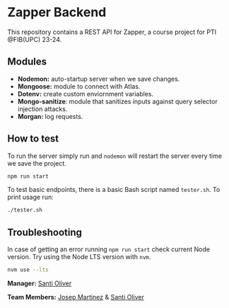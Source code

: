 # Zapper Backend
This repository contains a REST API for Zapper, a course project for PTI @FIB(UPC) 23-24.

## Modules
- **Nodemon:** auto-startup server when we save changes.
- **Mongoose:** module to connect with Atlas.
- **Dotenv:** create custom enviornment variables.
- **Mongo-sanitize**: module that sanitizes inputs against query selector injection attacks.
- **Morgan:** log requests.

## How to test

To run the server simply run and `nodemon` will restart the server every time we save the project.
```bash
npm run start
```

To test basic endpoints, there is a basic Bash script named `tester.sh`. To print usage run:
```bash
./tester.sh
```

## Troubleshooting
In case of getting an error running `npm run start` check current Node version. Try using the Node LTS version with `nvm`.
```bash
nvm use --lts
```

**Manager:** [Santi Oliver](https://github.com/surinyach)

**Team Members:** [Josep Martinez](https://github.com/masep01) & [Santi Oliver](https://github.com/surinyach)
